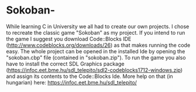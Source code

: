 # Sokoban-
While learning C in University we all had to create our own projects. I chose to recreate the classic game "Sokoban" as my project.
If you intend to run the game I suggest you download Code::Blocks IDE (http://www.codeblocks.org/downloads/26) as that makes running the code easy. The whole project can be opened in the installed Ide by opening the "sokoban.cbp" file (contained in "sokoban.zip"). To run the game you also have to install the correct SDL Graphics package (https://infoc.eet.bme.hu/sdl_telepito/sdl2-codeblocks1712-windows.zip) and assign its contents to the Code::Blocks Ide. More help on that (in hungarian) here: https://infoc.eet.bme.hu/sdl_telepito/
